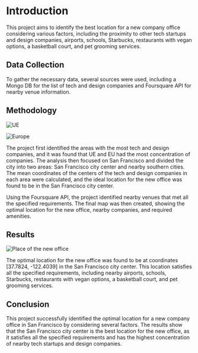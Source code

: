 # Introduction

This project aims to identify the best location for a new company office considering various factors, including the proximity to other tech startups and design companies, airports, schools, Starbucks, restaurants with vegan options, a basketball court, and pet grooming services.

## Data Collection

To gather the necessary data, several sources were used, including a Mongo DB for the list of tech and design companies and Foursquare API for nearby venue information.

## Methodology

![UE](https://user-images.githubusercontent.com/127798793/237025438-2feddd2d-aeb0-41c6-99a8-e103ddc82d11.png)

![Europe](https://user-images.githubusercontent.com/127798793/237025449-3a5aea3a-d3af-4d11-8d00-2bb30b8ec817.png)

The project first identified the areas with the most tech and design companies, and it was found that UE and EU had the most concentration of companies. The analysis then focused on San Francisco and divided the city into two areas: San Francisco city center and nearby southern cities. The mean coordinates of the centers of the tech and design companies in each area were calculated, and the ideal location for the new office was found to be in the San Francisco city center.

Using the Foursquare API, the project identified nearby venues that met all the specified requirements. The final map was then created, showing the optimal location for the new office, nearby companies, and required amenities.

## Results

![Place of the new office](https://user-images.githubusercontent.com/127798793/237025214-f39a5f2f-6f49-41f0-9e21-eb1a761366d1.png)

The optimal location for the new office was found to be at coordinates [37.7824, -122.4039] in the San Francisco city center. This location satisfies all the specified requirements, including nearby airports, schools, Starbucks, restaurants with vegan options, a basketball court, and pet grooming services.


## Conclusion

This project successfully identified the optimal location for a new company office in San Francisco by considering several factors. The results show that the San Francisco city center is the best location for the new office, as it satisfies all the specified requirements and has the highest concentration of nearby tech startups and design companies.
